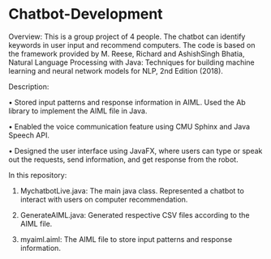 # Chatbot-Development
Overview:
This is a group project of 4 people. The chatbot can identify keywords in user input and recommend computers. The code is based on the framework provided by  M. Reese, Richard and AshishSingh Bhatia, Natural Language Processing with Java: Techniques for building machine learning and neural network models for NLP, 2nd Edition (2018).

Description:

•	Stored input patterns and response information in AIML. Used the Ab library to implement the AIML file in Java.

•	Enabled the voice communication feature using CMU Sphinx and Java Speech API. 

•	Designed the user interface using JavaFX, where users can type or speak out the requests, send information, and get response from the robot.


In this repository:

1) MychatbotLive.java: The main java class. Represented a chatbot to interact with users on computer recommendation.

2) GenerateAIML.java: Generated respective CSV files according to the AIML file.

3) myaiml.aiml: The AIML file to store input patterns and response information.
